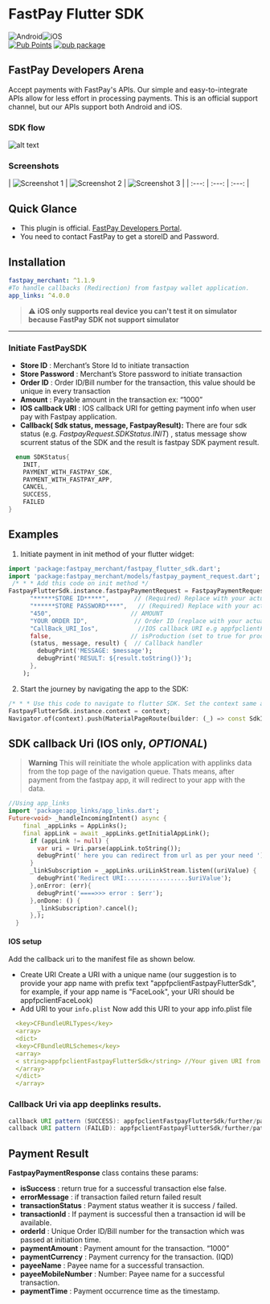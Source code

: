 



# FastPay Flutter SDK
![Android](https://img.shields.io/badge/Android-3DDC84?style=for-the-badge&logo=android&logoColor=white)![iOS](https://img.shields.io/badge/iOS-000000?style=for-the-badge&logo=ios&logoColor=white)    
[![Pub Points](https://img.shields.io/pub/points/fastpay_merchant)](https://pub.dev/packages/fastpay_merchant/score) [![pub package](https://img.shields.io/pub/v/fastpay_merchant.svg)](https://pub.dev/packages/fastpay_merchant)

## FastPay Developers Arena

Accept payments with FastPay's APIs. Our simple and easy-to-integrate APIs allow for less effort in processing payments. This is an official support channel, but our APIs support both Android and iOS.

### SDK flow
![alt text](https://raw.githubusercontent.com/Fast-Solution-Inc/FastPay-Android-SDK/main/flow.png)

### Screenshots

| ![Screenshot 1](https://raw.githubusercontent.com/Fast-Solution-Inc/FastPay-Android-SDK/main/1.jpg?raw=true) | ![Screenshot 2](https://raw.githubusercontent.com/Fast-Solution-Inc/FastPay-Android-SDK/main/2.jpg?raw=true) | ![Screenshot 3](https://raw.githubusercontent.com/Fast-Solution-Inc/FastPay-Android-SDK/main/3.jpg?raw=true) | | :---: | :---: | :---: |
## Quick Glance

- This plugin is official. [FastPay Developers Portal](https://developer.fast-pay.iq/).
- You need to contact FastPay to get a storeID and Password.

## Installation

```yaml dependencies:    
fastpay_merchant: ^1.1.9 
#To handle callbacks (Redirection) from fastpay wallet application.
app_links: ^4.0.0  
```   
> :warning: **iOS only supports real device you can't test it on simulator because FastPay SDK not support simulator**

___   
### Initiate FastPaySDK

- __Store ID__ : Merchant’s Store Id to initiate transaction
- __Store Password__ : Merchant’s Store password to initiate transaction
- __Order ID__ : Order ID/Bill number for the transaction, this value should be unique in every transaction
- __Amount__ : Payable amount in the transaction ex: “1000”
- __IOS callback URI__ : IOS callback URI for getting payment info when user pay with Fastpay application.
- **Callback( Sdk status, message, FastpayResult):** There are four sdk status (e.g. *FastpayRequest.SDKStatus.INIT*) , status message show scurrent status of the SDK and the result is fastpay SDK payment result.

```dart     
  enum SDKStatus{    
	INIT,
	PAYMENT_WITH_FASTPAY_SDK,
	PAYMENT_WITH_FASTPAY_APP, 
	CANCEL, 
	SUCCESS, 
	FAILED
}   
```   
## Examples
1. Initiate payment in init method of your flutter widget:
```dart 
import 'package:fastpay_merchant/fastpay_flutter_sdk.dart'; 
import 'package:fastpay_merchant/models/fastpay_payment_request.dart';    
 /* * * Add this code on init method */ 
FastpayFlutterSdk.instance.fastpayPaymentRequest = FastpayPaymentRequest(
      "******STORE ID*****",       // (Required) Replace with your actual store ID
      "******STORE PASSWORD****",   // (Required) Replace with your actual store password
      "450",                      // AMOUNT
      "YOUR ORDER ID",             // Order ID (replace with your actual order ID)
      "CallBack_URI_Ios",           //IOS callback URI e.g appfpclientFastpayFlutterSdk
      false,                      // isProduction (set to true for production environment)
      (status, message, result) {  // Callback handler
        debugPrint('MESSAGE: $message');
        debugPrint('RESULT: ${result.toString()}');
      },
    );
``` 
2. Start the journey by navigating the app to the SDK:
```dart 
/* * * Use this code to navigate to flutter SDK. Set the context same as the Navigator is using. If you are using the Getx navigation try to use "Get.context" */ 
FastpayFlutterSdk.instance.context = context; 
Navigator.of(context).push(MaterialPageRoute(builder: (_) => const SdkInitializeScreen()));   
```   

## SDK callback Uri (IOS only, ___OPTIONAL___)
> **Warning**
> This will reinitiate the whole application with applinks data from the top page of the navigation queue. Thats means, after payment from the fastpay app, it will redirect to your app with the data.
```dart
//Using app_links
import 'package:app_links/app_links.dart';
Future<void> _handleIncomingIntent() async {
    final _appLinks = AppLinks();
    final appLink = await _appLinks.getInitialAppLink();
      if (appLink != null) {
        var uri = Uri.parse(appLink.toString());
        debugPrint(' here you can redirect from url as per your need ');
      }
      _linkSubscription = _appLinks.uriLinkStream.listen((uriValue) {
        debugPrint('Redirect URI:.................$uriValue');
      },onError: (err){
        debugPrint('====>>> error : $err');
      },onDone: () {
        _linkSubscription?.cancel();
      },);
  }
```

#### IOS setup
Add the callback uri to the manifest file as shown below.

- Create URI Create a URI with a unique name (our suggestion is to provide your app name with prefix text "appfpclientFastpayFlutterSdk", for example, if your app name is "FaceLook", your URI should be appfpclientFaceLook)
- Add URI to your `info.plist` Now add this URI to your app info.plist file
```yaml
  <key>CFBundleURLTypes</key>
  <array>
  <dict>
  <key>CFBundleURLSchemes</key>
  <array>
  < string>appfpclientFastpayFlutterSdk</string> //Your given URI from SDK initialization request
  </array>
  </dict>
  </array>
```

### Callback Uri via app deeplinks results.

```java
callback URI pattern (SUCCESS): appfpclientFastpayFlutterSdk/further/paths?status=success&transaction_id=XXXX&order_id=XXXX&amount=XXX&currency=XXX&mobile_number=XXXXXX&time=XXXX&name=XXXX
callback URI pattern (FAILED): appfpclientFastpayFlutterSdk/further/paths?status=failed&order_id=XXXXX
```

## Payment Result
__FastpayPaymentResponse__ class contains these params:
- __isSuccess__ : return true for a successful transaction else false.
- __errorMessage__ : if transaction failed return failed result
- __transactionStatus__ : Payment status weather it is success / failed.
- __transactionId__ : If payment is successful then a transaction id will be available.
- __orderId__ : Unique Order ID/Bill number for the transaction which was passed at initiation time.
- __paymentAmount__ : Payment amount for the transaction. “1000”
- __paymentCurrency__ : Payment currency for the transaction. (IQD)
- __payeeName__ : Payee name for a successful transaction.
- __payeeMobileNumber__ :  Number: Payee name for a successful transaction.
- __paymentTime__ : Payment occurrence time as the timestamp.